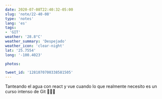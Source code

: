 ```yaml
---
date: 2020-07-08T22:40:32-05:00
slug: 'note/22-40-08'
type: 'notes'
lang: 'es'
tags:
- 'GIT'
weather: '28.8°C'
weather_summary: 'Despejado'
weather_icon: 'clear-night'
lat: '25.7554'
long: '-100.4023'

photos:

tweet_id: '1281070700338581505'
---
```

Tanteando el agua con react y vue cuando lo que realmente necesito es un curso intenso de Git 🤦🏻‍♂️
